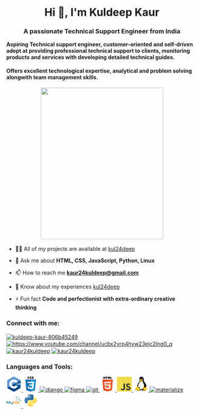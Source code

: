 <h1 align="center">Hi 👋, I'm Kuldeep Kaur</h1>
<h3 align="center">A passionate Technical Support Engineer from India</h3>

<h4 style="margin-top: 10px">Aspiring Technical support engineer, customer-oriented and self-driven adept at providing professional technical support to clients, monitoring products and services with developing detailed technical guides.</h4>

<h4 style="margin-top: 10px">Offers excellent technological expertise, analytical and problem solving alongwith team management skills.</h4>

<div align="center" dir="auto">
<a target="_blank" rel="noopener noreferrer nofollow" ><img src="https://cdn.dribbble.com/users/4412543/screenshots/11086928/media/c23debeaf4452826b6883c90b771e5a8.gif)" width="80%" height="400px data-animated-image="" data-canonical-src="https://cdn.dribbble.com/users/4055494/screenshots/15215756/media/d2b66c4ca0192aa26d103448b3d1518b.gif" style="max-width: 100%;"></a>
</div>

- 👨‍💻 All of my projects are available at [kul24deep](kul24deep.github.io/)

- 💬 Ask me about **HTML, CSS, JavaScript, Python, Linux**

- 📫 How to reach me **kaur24kuldeep@gmail.com**

- 📄 Know about my experiences [kul24deep](kul24deep.github.io/)

- ⚡ Fun fact **Code and perfectionist with extra-ordinary creative thinking**

<h3 align="left">Connect with me:</h3>
<p align="left">
<a href="https://linkedin.com/in/kuldeep-kaur-806b45249" target="blank"><img align="center" src="https://raw.githubusercontent.com/rahuldkjain/github-profile-readme-generator/master/src/images/icons/Social/linked-in-alt.svg" alt="kuldeep-kaur-806b45249" height="30" width="40" /></a>
<a href="https://www.youtube.com/c/https://www.youtube.com/channel/ucbx2yrp4hyw23ejc2lng0_q" target="blank"><img align="center" src="https://raw.githubusercontent.com/rahuldkjain/github-profile-readme-generator/master/src/images/icons/Social/youtube.svg" alt="https://www.youtube.com/channel/ucbx2yrp4hyw23ejc2lng0_q" height="30" width="40" /></a>
<a href="https://www.hackerrank.com/kaur24kuldeep" target="blank"><img align="center" src="https://raw.githubusercontent.com/rahuldkjain/github-profile-readme-generator/master/src/images/icons/Social/hackerrank.svg" alt="kaur24kuldeep" height="30" width="40" /></a>
<a href="https://auth.geeksforgeeks.org/user/kaur24kuldeep" target="blank"><img align="center" src="https://raw.githubusercontent.com/rahuldkjain/github-profile-readme-generator/master/src/images/icons/Social/geeks-for-geeks.svg" alt="kaur24kuldeep" height="30" width="40" /></a>
</p>

<h3 align="left">Languages and Tools:</h3>
<p align="left"> <a href="https://www.w3schools.com/cpp/" target="_blank" rel="noreferrer"> <img src="https://raw.githubusercontent.com/devicons/devicon/master/icons/cplusplus/cplusplus-original.svg" alt="cplusplus" width="40" height="40"/> </a> <a href="https://www.w3schools.com/css/" target="_blank" rel="noreferrer"> <img src="https://raw.githubusercontent.com/devicons/devicon/master/icons/css3/css3-original-wordmark.svg" alt="css3" width="40" height="40"/> </a> <a href="https://www.djangoproject.com/" target="_blank" rel="noreferrer"> <img src="https://cdn.worldvectorlogo.com/logos/django.svg" alt="django" width="40" height="40"/> </a> <a href="https://www.figma.com/" target="_blank" rel="noreferrer"> <img src="https://www.vectorlogo.zone/logos/figma/figma-icon.svg" alt="figma" width="40" height="40"/> </a> <a href="https://git-scm.com/" target="_blank" rel="noreferrer"> <img src="https://www.vectorlogo.zone/logos/git-scm/git-scm-icon.svg" alt="git" width="40" height="40"/> </a> <a href="https://www.w3.org/html/" target="_blank" rel="noreferrer"> <img src="https://raw.githubusercontent.com/devicons/devicon/master/icons/html5/html5-original-wordmark.svg" alt="html5" width="40" height="40"/> </a> <a href="https://developer.mozilla.org/en-US/docs/Web/JavaScript" target="_blank" rel="noreferrer"> <img src="https://raw.githubusercontent.com/devicons/devicon/master/icons/javascript/javascript-original.svg" alt="javascript" width="40" height="40"/> </a> <a href="https://www.linux.org/" target="_blank" rel="noreferrer"> <img src="https://raw.githubusercontent.com/devicons/devicon/master/icons/linux/linux-original.svg" alt="linux" width="40" height="40"/> </a> <a href="https://materializecss.com/" target="_blank" rel="noreferrer"> <img src="https://raw.githubusercontent.com/prplx/svg-logos/5585531d45d294869c4eaab4d7cf2e9c167710a9/svg/materialize.svg" alt="materialize" width="40" height="40"/> </a> <a href="https://www.mysql.com/" target="_blank" rel="noreferrer"> <img src="https://raw.githubusercontent.com/devicons/devicon/master/icons/mysql/mysql-original-wordmark.svg" alt="mysql" width="40" height="40"/> </a> <a href="https://www.python.org" target="_blank" rel="noreferrer"> <img src="https://raw.githubusercontent.com/devicons/devicon/master/icons/python/python-original.svg" alt="python" width="40" height="40"/> </a> </p>

